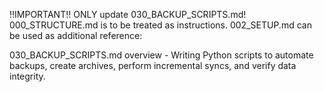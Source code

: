 !!IMPORTANT!! ONLY update 030_BACKUP_SCRIPTS.md! 000_STRUCTURE.md is to be treated as instructions. 002_SETUP.md can be used as additional reference:

030_BACKUP_SCRIPTS.md overview - Writing Python scripts to automate backups, create archives, perform incremental syncs, and verify data integrity.
